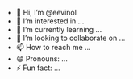 - 👋 Hi, I’m @eevinol
- 👀 I’m interested in ...
- 🌱 I’m currently learning ...
- 💞️ I’m looking to collaborate on ...
- 📫 How to reach me ...
- 😄 Pronouns: ...
- ⚡ Fun fact: ...

<!---
eevinol/eevinol is a ✨ special ✨ repository because its `README.md` (this file) appears on your GitHub profile.
You can click the Preview link to take a look at your changes.
--->
